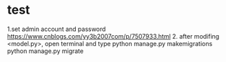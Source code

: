 # test

1.set admin account and password
	https://www.cnblogs.com/yy3b2007com/p/7507933.html
2. after modifing <model.py>, open terminal and type
	python manage.py makemigrations
	python manage.py migrate
